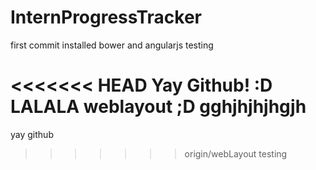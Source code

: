 # InternProgressTracker

first commit
installed bower and angularjs
testing

<<<<<<< HEAD
Yay Github! :D
LALALA weblayout ;D
gghjhjhjhgjh
=======
yay github
>>>>>>> origin/webLayout
testing